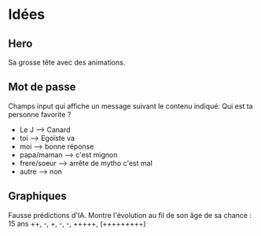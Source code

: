 # Idées

## Hero
Sa grosse tête avec des animations.

## Mot de passe
Champs input qui affiche un message suivant le contenu indiqué:
Qui est ta personne favorite ?
- Le J --> Canard
- toi --> Egoïste va
- moi --> bonne réponse
- papa/maman --> c'est mignon
- frere/soeur --> arrête de mytho c'est mal
- autre --> non

## Graphiques
Fausse prédictions d'IA. Montre l'évolution au fil de son âge de sa chance : 15 ans ++, -, +, -, -, +++++, (+++++++++)

